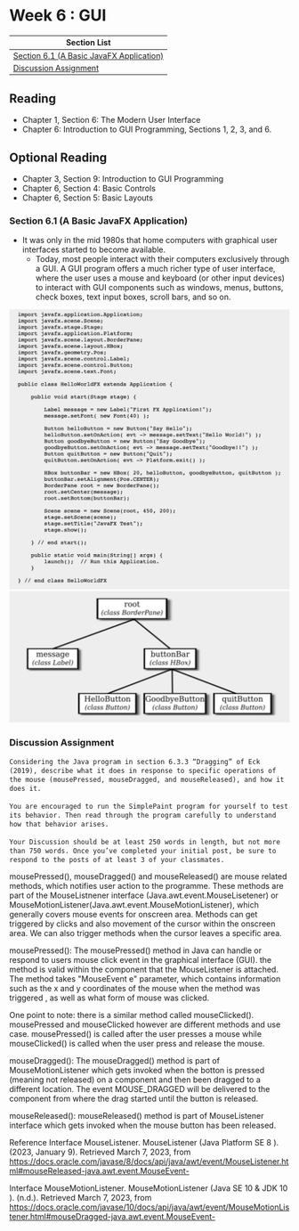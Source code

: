 # Week 6 : GUI

|Section List|
|------------|
|[Section 6.1 (A Basic JavaFX Application)](#section-61-a-basic-javafx-application)|
|[Discussion Assignment](#discussion-assignment)|

## Reading

- Chapter 1, Section 6: The Modern User Interface
- Chapter 6: Introduction to GUI Programming, Sections 1, 2, 3, and 6.

## Optional Reading

- Chapter 3, Section 9: Introduction to GUI Programming
- Chapter 6, Section 4: Basic Controls
- Chapter 6, Section 5: Basic Layouts

### Section 6.1 (A Basic JavaFX Application)

- It was only in the mid 1980s that home computers with graphical user interfaces started to become available.
  - Today, most people interact with their computers exclusively through a GUI. A GUI program offers a much richer type of user interface, where the user uses a mouse and keyboard (or other input devices) to interact with GUI components such as windows, menus, buttons, check boxes, text input boxes, scroll bars, and so on.

![image](images/javafx_code.png)
![image](images/java_gui_hierarchy.png)

### Discussion Assignment

```Text
Considering the Java program in section 6.3.3 “Dragging” of Eck (2019), describe what it does in response to specific operations of the mouse (mousePressed, mouseDragged, and mouseReleased), and how it does it. 

You are encouraged to run the SimplePaint program for yourself to test its behavior. Then read through the program carefully to understand how that behavior arises.

Your Discussion should be at least 250 words in length, but not more than 750 words. Once you’ve completed your initial post, be sure to respond to the posts of at least 3 of your classmates.
```

mousePressed(), mouseDragged() and mouseReleased() are mouse related methods, which notifies user action to the programme. These methods are part of the MouseListnener interface (Java.awt.event.MouseLisetener) or MouseMotionListener(Java.awt.event.MouseMotionListener), which generally covers mouse events for onscreen area. Methods can get triggered by clicks and also movement of the cursor within the onscreen area. We can also trigger methods when the cursor leaves a specific area.

mousePressed():
The mousePressed() method in Java can handle or respond to users mouse click event in the graphical interface (GUI). the method is valid within the component that the MouseListener is attached. The method takes "MouseEvent e" parameter, which contains information such as the x and y coordinates of the mouse when the method was triggered , as well as what form of mouse was clicked.

One point to note: there is a similar method called mouseClicked(). mousePressed and mouseClicked however are different methods and use case. mousePressed() is called after the user presses a mouse while mouseClicked() is called when the user press and release the mouse.

mouseDragged():
The mouseDragged() method is part of MouseMotionListener which gets invoked when the botton is pressed (meaning not released) on a component and then been dragged to a different location. The event MOUSE_DRAGGED will be delivered to the component from where the drag started until the button is released.

mouseReleased():
mouseReleased() method is part of MouseListener interface
which gets invoked when the mouse button has been released. 

Reference
Interface MouseListener. MouseListener (Java Platform SE 8 ). (2023, January 9). Retrieved March 7, 2023, from https://docs.oracle.com/javase/8/docs/api/java/awt/event/MouseListener.html#mouseReleased-java.awt.event.MouseEvent- 

Interface MouseMotionListener. MouseMotionListener (Java SE 10 &amp; JDK 10 ). (n.d.). Retrieved March 7, 2023, from https://docs.oracle.com/javase/10/docs/api/java/awt/event/MouseMotionListener.html#mouseDragged-java.awt.event.MouseEvent- 